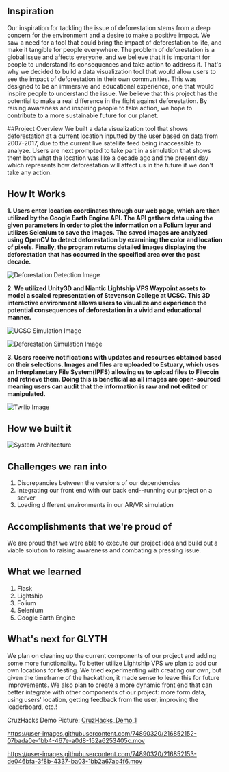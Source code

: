 ## Inspiration
Our inspiration for tackling the issue of deforestation stems from a deep concern for the environment and a desire to make a positive impact. We saw a need for a tool that could bring the impact of deforestation to life, and make it tangible for people everywhere. The problem of deforestation is a global issue and affects everyone, and we believe that it is important for people to understand its consequences and take action to address it. That's why we decided to build a data visualization tool that would allow users to see the impact of deforestation in their own communities. This was designed to be an immersive and educational experience, one that would inspire people to understand the issue. We believe that this project has the potential to make a real difference in the fight against deforestation. By raising awareness and inspiring people to take action, we hope to contribute to a more sustainable future for our planet.

##Project Overview
We built a data visualization tool that shows deforestation at a current location inputted by the user based on data from 2007-2017, due to the current live satellite feed being inaccessible to analyze. Users are next prompted to take part in a simulation that shows them both what the location was like a decade ago and the present day which represents how deforestation will affect us in the future if we don't take any action.

## How It Works
**1. Users enter location coordinates through our web page, which are then utilized by the Google Earth Engine API. The API gathers data using the given parameters in order to plot the information on a Folium layer and utilizes Selenium to save the images. The saved images are analyzed using OpenCV to detect deforestation by examining the color and location of pixels. Finally, the program returns detailed images displaying the deforestation that has occurred in the specified area over the past decade.**

![Deforestation Detection Image](https://gateway.estuary.tech/gw/ipfs/bafkreicfdr5xod7toa4wwx5wyiuev6vzyed7c5v4fkzsw427sh2oeb7ofu)

**2. We utilized Unity3D and Niantic Lightship VPS Waypoint assets to model a scaled representation of Stevenson College at UCSC. This 3D interactive environment allows users to visualize and experience the potential consequences of deforestation in a vivid and educational manner.**

![UCSC Simulation Image](https://gateway.estuary.tech/gw/ipfs/bafkreia2zsbxrqkcvwo2g6zea2gjouppclvjcbzc2alfa6pyf3yxtwuzqu)

![Deforestation Simulation Image](https://gateway.estuary.tech/gw/ipfs/bafkreigfjfrsb3v4ymkp3o44scg7dhrkcahmugwes7bmje2t7t5vi6khxy)

**3. Users receive notifications with updates and resources obtained based on their selections. Images and files are uploaded to Estuary, which uses an Interplanetary File System(IPFS) allowing us to upload files to Filecoin and retrieve them. Doing this is beneficial as all images are open-sourced meaning users can audit that the information is raw and not edited or manipulated.**

![Twilio Image](https://gateway.estuary.tech/gw/ipfs/bafkreifpolkjzfc7g7vdd6pipnqsmpkkeulr4nnol6u7uufk7mvy7w5mpi)

## How we built it
![System Architecture](https://gateway.estuary.tech/gw/ipfs/bafkreibnptrlvnpasaybs4cx2nsj5kkqcyyqcqsj32ypvswb72hagwc2ti)



## Challenges we ran into
1. Discrepancies between the versions of our dependencies 
2. Integrating our front end with our back end--running our project on a server 
3. Loading different environments in our AR/VR simulation

## Accomplishments that we're proud of
We are proud that we were able to execute our project idea and build out a viable solution to raising awareness and combating a pressing issue.

## What we learned
1. Flask
2. Lightship
3. Folium 
4. Selenium
5. Google Earth Engine

## What's next for GLYTH
We plan on cleaning up the current components of our project and adding some more functionality. To better utilize Lightship VPS we plan to add our own locations for testing. We tried experimenting with creating our own, but given the timeframe of the hackathon, it made sense to leave this for future improvements. We also plan to create a more dynamic front end that can better integrate with other components of our project: more form data, using users' location, getting feedback from the user, improving the leaderboard, etc.!

CruzHacks Demo Picture:
[CruzHacks_Demo_1](https://user-images.githubusercontent.com/74890320/216852151-26167504-8608-4b31-a10c-7f0829228642.jpg)


https://user-images.githubusercontent.com/74890320/216852152-07bada0e-1bb4-467e-a0d8-152a6253405c.mov



https://user-images.githubusercontent.com/74890320/216852153-de046bfa-3f8b-4337-ba03-1bb2a67ab4f6.mov


